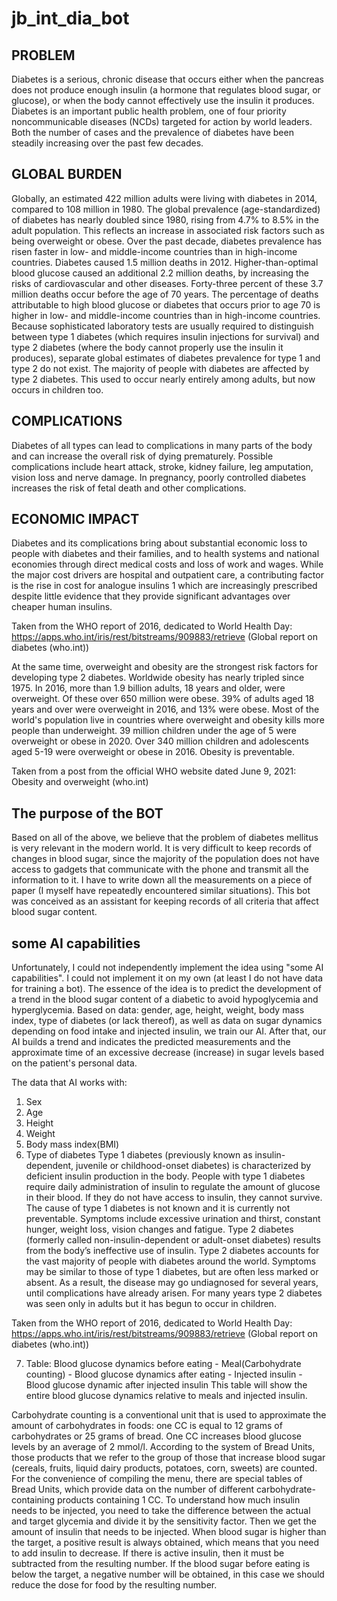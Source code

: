 # jb_int_dia_bot
## PROBLEM
  Diabetes is a serious, chronic disease that occurs either when the pancreas does not produce enough insulin (a hormone that regulates blood sugar, or glucose), or when the body cannot effectively use the insulin it produces. Diabetes is an important public health problem, one of four priority noncommunicable diseases (NCDs) targeted for action by world leaders. Both the number of cases and the prevalence of diabetes have been steadily increasing over the past few decades.
  
## GLOBAL BURDEN 
  Globally, an estimated 422 million adults were living with diabetes in 2014, compared to 108 million in 1980. The global prevalence (age-standardized) of diabetes has nearly doubled since 1980, rising from 4.7% to 8.5% in the adult population. This reflects an increase in associated risk factors such as being overweight or obese. Over the past decade, diabetes prevalence has risen faster in low- and middle-income countries than in high-income countries. 
  Diabetes caused 1.5 million deaths in 2012. Higher-than-optimal blood glucose caused an additional 2.2 million deaths, by increasing the risks of cardiovascular and other diseases. Forty-three percent of these 3.7 million deaths occur before the age of 70 years. The percentage of deaths attributable to high blood glucose or diabetes that occurs prior to age 70 is higher in low- and middle-income countries than in high-income countries.
  Because sophisticated laboratory tests are usually required to distinguish between type 1 diabetes (which requires insulin injections for survival) and type 2 diabetes (where the body cannot properly use the insulin it produces), separate global estimates of diabetes prevalence for type 1 and type 2 do not exist. The majority of people with diabetes are affected by type 2 diabetes. This used to occur nearly entirely among adults, but now occurs in children too.

## COMPLICATIONS 
  Diabetes of all types can lead to complications in many parts of the body and can increase the overall risk of dying prematurely. Possible complications include heart attack, stroke, kidney failure, leg amputation, vision loss and nerve damage. In pregnancy, poorly controlled diabetes increases the risk of fetal death and other complications.
  
## ECONOMIC IMPACT 
  Diabetes and its complications bring about substantial economic loss to people with diabetes and their families, and to health systems and national economies through direct medical costs and loss of work and wages. While the major cost drivers are hospital and outpatient care, a contributing factor is the rise in cost for analogue insulins 1 which are increasingly prescribed despite little evidence that they provide significant advantages over cheaper human insulins.

Taken from the WHO report of 2016, dedicated to World Health Day: https://apps.who.int/iris/rest/bitstreams/909883/retrieve (Global report on diabetes (who.int))

At the same time, overweight and obesity are the strongest risk factors for developing type 2 diabetes.
Worldwide obesity has nearly tripled since 1975.
In 2016, more than 1.9 billion adults, 18 years and older, were overweight. Of these over 650 million were obese.
39% of adults aged 18 years and over were overweight in 2016, and 13% were obese.
Most of the world's population live in countries where overweight and obesity kills more people than underweight.
39 million children under the age of 5 were overweight or obese in 2020.
Over 340 million children and adolescents aged 5-19 were overweight or obese in 2016.
Obesity is preventable.

Taken from a post from the official WHO website dated June 9, 2021: Obesity and overweight (who.int)

## The purpose of the BOT
Based on all of the above, we believe that the problem of diabetes mellitus is very relevant in the modern world. It is very difficult to keep records of changes in blood sugar, since the majority of the population does not have access to gadgets that communicate with the phone and transmit all the information to it. I have to write down all the measurements on a piece of paper (I myself have repeatedly encountered similar situations). 
This bot was conceived as an assistant for keeping records of all criteria that affect blood sugar content.

## some AI capabilities
  Unfortunately, I could not independently implement the idea using "some AI capabilities". I could not implement it on my own (at least I do not have data for training a bot).
  The essence of the idea is to predict the development of a trend in the blood sugar content of a diabetic to avoid hypoglycemia and hyperglycemia. Based on data: gender, age, height, weight, body mass index, type of diabetes (or lack thereof), as well as data on sugar dynamics depending on food intake and injected insulin, we train our AI. After that, our AI builds a trend and indicates the predicted measurements and the approximate time of an excessive decrease (increase) in sugar levels based on the patient's personal data. 
  
The data that AI works with: 
  1. Sex
  2. Age
  3. Height
  4. Weight
  5. Body mass index(BMI)
  6. Type of diabetes
Type 1 diabetes (previously known as insulin-dependent, juvenile or childhood-onset diabetes) is characterized by deficient insulin production in the body. People with type 1 diabetes require daily administration of insulin to regulate the amount of glucose in their blood. If they do not have access to insulin, they cannot survive. The cause of type 1 diabetes is not known and it is currently not preventable. Symptoms include excessive urination and thirst, constant hunger, weight loss, vision changes and fatigue.
Type 2 diabetes (formerly called non-insulin-dependent or adult-onset diabetes) results from the body’s ineffective use of insulin. Type 2 diabetes accounts for the vast majority of people with diabetes around the world. Symptoms may be similar to those of type 1 diabetes, but are often less marked or absent. As a result, the disease may go undiagnosed for several years, until complications have already arisen. For many years type 2 diabetes was seen only in adults but it has begun to occur in children.

Taken from the WHO report of 2016, dedicated to World Health Day: https://apps.who.int/iris/rest/bitstreams/909883/retrieve (Global report on diabetes (who.int)) 

  7. Table: Blood glucose dynamics before eating - Meal(Carbohydrate counting) - Blood glucose dynamics after eating - Injected insulin - Blood glucose dynamic after injected insulin
This table will show the entire blood glucose dynamics relative to meals and injected insulin.

  Carbohydrate counting is a conventional unit that is used to approximate the amount of carbohydrates in foods: one CC is equal to 12 grams of carbohydrates or 25 grams of bread. One CC increases blood glucose levels by an average of 2 mmol/l. According to the system of Bread Units, those products that we refer to the group of those that increase blood sugar (cereals, fruits, liquid dairy products, potatoes, corn, sweets) are counted. For the convenience of compiling the menu, there are special tables of Bread Units, which provide data on the number of different carbohydrate-containing products containing 1 CC.
  To understand how much insulin needs to be injected, you need to take the difference between the actual and target glycemia and divide it by the sensitivity factor. Then we get the amount of insulin that needs to be injected. When blood sugar is higher than the target, a positive result is always obtained, which means that you need to add insulin to decrease. If there is active insulin, then it must be subtracted from the resulting number.
  If the blood sugar before eating is below the target, a negative number will be obtained, in this case we should reduce the dose for food by the resulting number.
